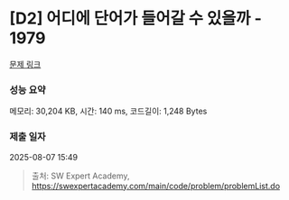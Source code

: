 # [D2] 어디에 단어가 들어갈 수 있을까 - 1979 

[문제 링크](https://swexpertacademy.com/main/code/problem/problemDetail.do?contestProbId=AV5PuPq6AaQDFAUq) 

### 성능 요약

메모리: 30,204 KB, 시간: 140 ms, 코드길이: 1,248 Bytes

### 제출 일자

2025-08-07 15:49



> 출처: SW Expert Academy, https://swexpertacademy.com/main/code/problem/problemList.do